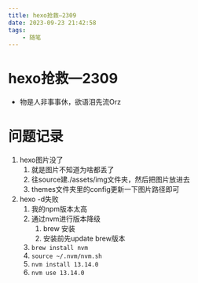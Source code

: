 ```yaml
---
title: hexo抢救—2309
date: 2023-09-23 21:42:58
tags:
    - 随笔
---
```

# hexo抢救—2309

* 物是人非事事休，欲语泪先流Orz

<!--more-->


# 问题记录

1. hexo图片没了
   1. 就是图片不知道为啥都丢了
   2. 往source建./assets/img文件夹，然后把图片放进去
   3. themes文件夹里的config更新一下图片路径即可
2. hexo -d失败
   1. 我的npm版本太高
   2. 通过nvm进行版本降级
      1. brew 安装
      2. 安装前先update brew版本
   3. `brew install nvm`
   4. `source ~/.nvm/nvm.sh`
   5. `nvm install 13.14.0`
   6. `nvm use 13.14.0`
